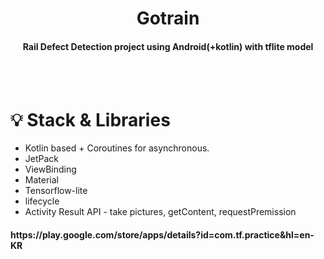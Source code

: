 <h1 align="center">Gotrain</h1>
 <h4 align="center">Rail Defect Detection project using Android(+kotlin) with tflite model </h4>

<br><br>
<h1> 💡 Stack & Libraries </h1>

<ul>
 <li>Kotlin based + Coroutines for asynchronous.</li>
 <li>JetPack </li>
 <li>ViewBinding </li>
 <li>Material </li>
 <li>Tensorflow-lite </li>
 <li>lifecycle </li>
 <li>Activity Result API - take pictures, getContent, requestPremission </li>
</ul>

<h4>https://play.google.com/store/apps/details?id=com.tf.practice&hl=en-KR</h4>
